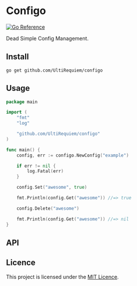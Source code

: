 # Configo

[![Go Reference](https://pkg.go.dev/badge/github.com/UltiRequiem/configo.svg)](https://pkg.go.dev/github.com/UltiRequiem/configo)

Dead Simple Config Management.

## Install

```
go get github.com/UltiRequiem/configo
```

## Usage

```go
package main

import (
	"fmt"
	"log"

	"github.com/UltiRequiem/configo"
)

func main() {
	config, err := configo.NewConfig("example")

	if err != nil {
		log.Fatal(err)
	}

	config.Set("awesome", true)

	fmt.Println(config.Get("awesome")) //=> true

	config.Delete("awesome")

	fmt.Println(config.Get("awesome")) //=> nil
}
```

## API

## Licence

This project is licensed under the [MIT Licence](./license).
